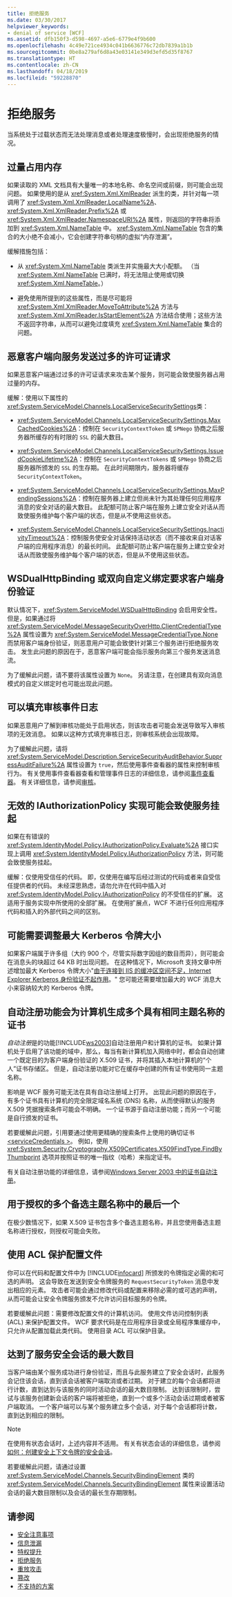 ```yaml
---
title: 拒绝服务
ms.date: 03/30/2017
helpviewer_keywords:
- denial of service [WCF]
ms.assetid: dfb150f3-d598-4697-a5e6-6779e4f9b600
ms.openlocfilehash: 4c49e721ce4934c041b6636776c72db7839a1b1b
ms.sourcegitcommit: 0be8a279af6d8a43e03141e349d3efd5d35f8767
ms.translationtype: HT
ms.contentlocale: zh-CN
ms.lasthandoff: 04/18/2019
ms.locfileid: "59228870"
---
```

# <a name="denial-of-service"></a>拒绝服务
当系统处于过载状态而无法处理消息或者处理速度极慢时，会出现拒绝服务的情况。  
  
## <a name="excess-memory-consumption"></a>过量占用内存  
 如果读取的 XML 文档具有大量唯一的本地名称、命名空间或前缀，则可能会出现问题。 如果使用的是从 <xref:System.Xml.XmlReader> 派生的类，并针对每一项调用了 <xref:System.Xml.XmlReader.LocalName%2A>、<xref:System.Xml.XmlReader.Prefix%2A> 或 <xref:System.Xml.XmlReader.NamespaceURI%2A> 属性，则返回的字符串将添加到 <xref:System.Xml.NameTable> 中。 <xref:System.Xml.NameTable> 包含的集合的大小绝不会减小，它会创建字符串句柄的虚拟“内存泄漏”。  
  
 缓解措施包括：  
  
-   从 <xref:System.Xml.NameTable> 类派生并实施最大大小配额。 （当 <xref:System.Xml.NameTable> 已满时，将无法阻止使用或切换 <xref:System.Xml.NameTable>。）  
  
-   避免使用所提到的这些属性，而是尽可能将 <xref:System.Xml.XmlReader.MoveToAttribute%2A> 方法与 <xref:System.Xml.XmlReader.IsStartElement%2A> 方法结合使用；这些方法不返回字符串，从而可以避免过度填充 <xref:System.Xml.NameTable> 集合的问题。  
  
## <a name="malicious-client-sends-excessive-license-requests-to-service"></a>恶意客户端向服务发送过多的许可证请求  
 如果恶意客户端通过过多的许可证请求来攻击某个服务，则可能会致使服务器占用过量的内存。  
  
 缓解：使用以下属性的<xref:System.ServiceModel.Channels.LocalServiceSecuritySettings>类：  
  
-   <xref:System.ServiceModel.Channels.LocalServiceSecuritySettings.MaxCachedCookies%2A>：控制在 `SecurityContextToken` 或 `SPNego` 协商之后服务器所缓存的有时限的 `SSL` 的最大数目。  
  
-   <xref:System.ServiceModel.Channels.LocalServiceSecuritySettings.IssuedCookieLifetime%2A>：控制在 `SecurityContextTokens` 或 `SPNego` 协商之后服务器所颁发的 `SSL` 的生存期。 在此时间期限内，服务器将缓存 `SecurityContextToken`。  
  
-   <xref:System.ServiceModel.Channels.LocalServiceSecuritySettings.MaxPendingSessions%2A>：控制在服务器上建立但尚未针为其处理任何应用程序消息的安全对话的最大数目。 此配额可防止客户端在服务上建立安全对话从而致使服务维护每个客户端的状态，但是从不使用这些状态。  
  
-   <xref:System.ServiceModel.Channels.LocalServiceSecuritySettings.InactivityTimeout%2A>：控制服务使安全对话保持活动状态（而不接收来自对话客户端的应用程序消息）的最长时间。 此配额可防止客户端在服务上建立安全对话从而致使服务维护每个客户端的状态，但是从不使用这些状态。  
  
## <a name="wsdualhttpbinding-or-dual-custom-bindings-require-client-authentication"></a>WSDualHttpBinding 或双向自定义绑定要求客户端身份验证  
 默认情况下，<xref:System.ServiceModel.WSDualHttpBinding> 会启用安全性。 但是，如果通过将 <xref:System.ServiceModel.MessageSecurityOverHttp.ClientCredentialType%2A> 属性设置为 <xref:System.ServiceModel.MessageCredentialType.None> 而禁用客户端身份验证，则恶意用户可能会致使针对第三个服务进行拒绝服务攻击。 发生此问题的原因在于，恶意客户端可能会指示服务向第三个服务发送消息流。  
  
 为了缓解此问题，请不要将该属性设置为 `None`。 另请注意，在创建具有双向消息模式的自定义绑定时也可能出现此问题。  
  
## <a name="auditing-event-log-can-be-filled"></a>可以填充审核事件日志  
 如果恶意用户了解到审核功能处于启用状态，则该攻击者可能会发送导致写入审核项的无效消息。 如果以这种方式填充审核日志，则审核系统会出现故障。  
  
 为了缓解此问题，请将 <xref:System.ServiceModel.Description.ServiceSecurityAuditBehavior.SuppressAuditFailure%2A> 属性设置为 `true`，然后使用事件查看器的属性来控制审核行为。 有关使用事件查看器查看和管理事件日志的详细信息，请参阅[事件查看器](https://go.microsoft.com/fwlink/?LinkId=186123)。 有关详细信息，请参阅[审核](../../../../docs/framework/wcf/feature-details/auditing-security-events.md)。  
  
## <a name="invalid-implementations-of-iauthorizationpolicy-can-cause-service-hangs"></a>无效的 IAuthorizationPolicy 实现可能会致使服务挂起  
 如果在有错误的 <xref:System.IdentityModel.Policy.IAuthorizationPolicy.Evaluate%2A> 接口实现上调用 <xref:System.IdentityModel.Policy.IAuthorizationPolicy> 方法，则可能会致使服务挂起。  
  
 缓解：仅使用受信任的代码。 即，仅使用在编写后经过测试的代码或者来自受信任提供者的代码。 未经深思熟虑，请勿允许在代码中插入对 <xref:System.IdentityModel.Policy.IAuthorizationPolicy> 的不受信任的扩展。 这适用于服务实现中所使用的全部扩展。 在使用扩展点，WCF 不进行任何应用程序代码和插入的外部代码之间的区别。  
  
## <a name="kerberos-maximum-token-size-may-need-resizing"></a>可能需要调整最大 Kerberos 令牌大小  
 如果客户端属于许多组（大约 900 个，尽管实际数字因组的数目而异），则可能会在消息头的块超过 64 KB 时出现问题。 在这种情况下，Microsoft 支持文章中所述增加最大 Kerberos 令牌大小"[由于连接到 IIS 的缓冲区空间不足，Internet Explorer Kerberos 身份验证不起作用](https://go.microsoft.com/fwlink/?LinkId=89176)。" 您可能还需要增加最大的 WCF 消息大小来容纳较大的 Kerberos 令牌。  
  
## <a name="autoenrollment-results-in-multiple-certificates-with-same-subject-name-for-machine"></a>自动注册功能会为计算机生成多个具有相同主题名称的证书  
 *自动注册*是的功能[!INCLUDE[ws2003](../../../../includes/ws2003-md.md)]自动注册用户和计算机的证书。 如果计算机处于启用了该功能的域中，那么，每当有新计算机加入网络中时，都会自动创建一个既定目的为客户端身份验证的 X.509 证书，并将其插入本地计算机的“个人”证书存储区。 但是，自动注册功能对它在缓存中创建的所有证书使用同一主题名称。  
  
 影响是 WCF 服务可能无法在具有自动注册域上打开。 出现此问题的原因在于，有多个证书具有计算机的完全限定域名系统 (DNS) 名称，从而使得默认的服务 X.509 凭据搜索条件可能会不明确。 一个证书源于自动注册功能；而另一个可能是自行颁发的证书。  
  
 若要缓解此问题，引用要通过使用更精确的搜索条件上使用的确切证书[ \<serviceCredentials >](../../../../docs/framework/configure-apps/file-schema/wcf/servicecredentials.md)。 例如，使用 <xref:System.Security.Cryptography.X509Certificates.X509FindType.FindByThumbprint> 选项并按照证书的唯一指纹（哈希）来指定证书。  
  
 有关自动注册功能的详细信息，请参阅[Windows Server 2003 中的证书自动注册](https://go.microsoft.com/fwlink/?LinkId=95166)。  
  
## <a name="last-of-multiple-alternative-subject-names-used-for-authorization"></a>用于授权的多个备选主题名称中的最后一个  
 在极少数情况下，如果 X.509 证书包含多个备选主题名称，并且您使用备选主题名称进行授权，则授权可能会失败。  
  
## <a name="protect-configuration-files-with-acls"></a>使用 ACL 保护配置文件  
 你可以在代码和配置文件中为 [!INCLUDE[infocard](../../../../includes/infocard-md.md)] 所颁发的令牌指定必需的和可选的声明。 这会导致在发送到安全令牌服务的 `RequestSecurityToken` 消息中发出相应的元素。 攻击者可能会通过修改代码或配置来移除必需的或可选的声明，从而可能会让安全令牌服务颁发不允许访问目标服务的令牌。  
  
 若要缓解此问题：需要修改配置文件的计算机访问。 使用文件访问控制列表 (ACL) 来保护配置文件。 WCF 要求代码是在应用程序目录或全局程序集缓存中，只允许从配置加载此类代码。 使用目录 ACL 可以保护目录。  
  
## <a name="maximum-number-of-secure-sessions-for-a-service-is-reached"></a>达到了服务安全会话的最大数目  
 当客户端由某个服务成功进行身份验证，而且与此服务建立了安全会话时，此服务会记住该会话，直到该会话被客户端取消或者过期。 对于建立的每个会话都将进行计数，直到达到与该服务的同时活动会话的最大数目限制。 达到该限制时，尝试与该服务创建新会话的客户端将被拒绝，直到一个或多个活动会话过期或者被客户端取消。 一个客户端可以与某个服务建立多个会话，对于每个会话都将计数，直到达到相应的限制。  
  
> [!NOTE]
>  在使用有状态会话时，上述内容并不适用。 有关有状态会话的详细信息，请参阅[如何：创建安全上下文令牌的安全会话](../../../../docs/framework/wcf/feature-details/how-to-create-a-security-context-token-for-a-secure-session.md)。  
  
 若要缓解此问题，请通过设置 <xref:System.ServiceModel.Channels.SecurityBindingElement> 类的 <xref:System.ServiceModel.Channels.SecurityBindingElement> 属性来设置活动会话的最大数目限制以及会话的最长生存期限制。  
  
## <a name="see-also"></a>请参阅

- [安全注意事项](../../../../docs/framework/wcf/feature-details/security-considerations-in-wcf.md)
- [信息泄漏](../../../../docs/framework/wcf/feature-details/information-disclosure.md)
- [特权提升](../../../../docs/framework/wcf/feature-details/elevation-of-privilege.md)
- [拒绝服务](../../../../docs/framework/wcf/feature-details/denial-of-service.md)
- [重放攻击](../../../../docs/framework/wcf/feature-details/replay-attacks.md)
- [篡改](../../../../docs/framework/wcf/feature-details/tampering.md)
- [不支持的方案](../../../../docs/framework/wcf/feature-details/unsupported-scenarios.md)
